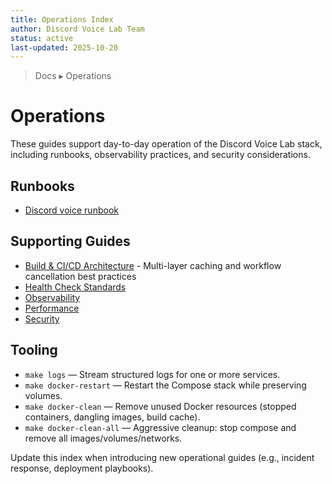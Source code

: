 ```yaml
---
title: Operations Index
author: Discord Voice Lab Team
status: active
last-updated: 2025-10-20
---
```


<!-- markdownlint-disable-next-line MD041 -->
> Docs ▸ Operations

# Operations

These guides support day-to-day operation of the Discord Voice Lab stack, including runbooks,
observability practices, and security considerations.

## Runbooks

-  [Discord voice runbook](runbooks/discord-voice.md)

## Supporting Guides

-  [Build & CI/CD Architecture](build-and-ci-architecture.md) - Multi-layer caching and workflow cancellation best practices
-  [Health Check Standards](health-check-standards.md)
-  [Observability](observability.md)
-  [Performance](performance.md)
-  [Security](security.md)

## Tooling

-  `make logs` — Stream structured logs for one or more services.
-  `make docker-restart` — Restart the Compose stack while preserving volumes.
-  `make docker-clean` — Remove unused Docker resources (stopped containers, dangling images, build cache).
-  `make docker-clean-all` — Aggressive cleanup: stop compose and remove all images/volumes/networks.

Update this index when introducing new operational guides (e.g., incident response, deployment playbooks).

